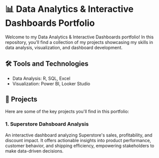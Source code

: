 # 📊 Data Analytics & Interactive Dashboards Portfolio

Welcome to my Data Analytics & Interactive Dashboards portfolio! In this repository, you’ll find a collection of my projects showcasing my skills in data analysis, visualization, and dashboard development.

## 🛠️ Tools and Technologies
- Data Analysis: R, SQL, Excel
- Visualization: Power BI, Looker Studio

## 📂 Projects
Here are some of the key projects you'll find in this portfolio:

### 1. Superstore Dahsboard Analysis
An interactive dashboard analyzing Superstore's sales, profitability, and discount impact. It offers actionable insights into product performance, customer behavior, and shipping efficiency, empowering stakeholders to make data-driven decisions.

